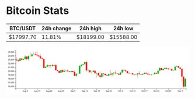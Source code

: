 # Bitcoin Stats

BTC/USDT|24h change|24h high|24h low|
|---|---|---|---|
|$17997.70|11.81%|$18199.00|$15588.00|

<img src="./chart.svg">
